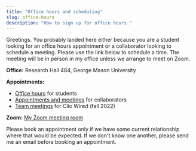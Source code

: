 ```yaml
---
title: "Office hours and scheduling"
slug: office-hours
description: "How to sign up for office hours."
---
```


Greetings. You probably landed here either because you are a student looking for
an office hours appointment or a collaborator looking to schedule a meeting. Please use the link below to schedule a time. The meeting will be in person in my office unless we arrange to meet on Zoom. 

**Office:** Research Hall 484, George Mason University

**Appointments:**

- [Office hours](https://fantastical.app/lincoln-Un6G/office-hours) for students
- [Appointments and meetings](https://fantastical.app/lincoln-Un6G/collaborator-appointments) for collaborators
- [Team meetings](https://fantastical.app/lincoln-Un6G/clio-wired-project-meetings) for Clio Wired (fall 2022)

**Zoom:** [My Zoom meeting room](https://gmu.zoom.us/j/8191376868?pwd=dFF5VzRXV2tpOGJQZG9LMFJmK25PZz09)

Please book an appointment only if we have some current relationship where that would be expected. If we don't know one another, please send me an email before booking an appointment.
